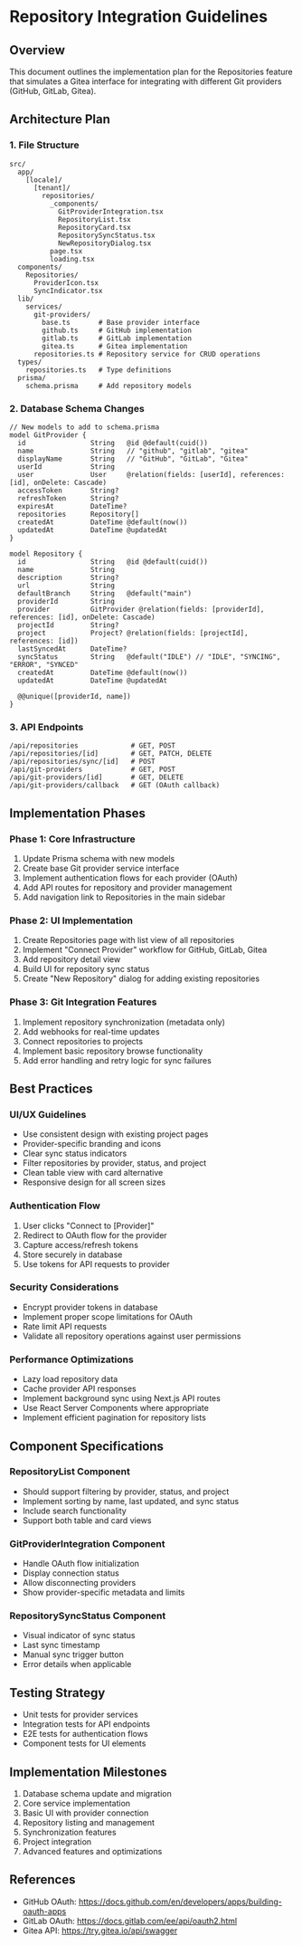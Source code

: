 # Repository Integration Guidelines

## Overview

This document outlines the implementation plan for the Repositories feature that simulates a Gitea interface for integrating with different Git providers (GitHub, GitLab, Gitea).

## Architecture Plan

### 1. File Structure

```
src/
  app/
    [locale]/
      [tenant]/
        repositories/
          _components/
            GitProviderIntegration.tsx
            RepositoryList.tsx
            RepositoryCard.tsx
            RepositorySyncStatus.tsx
            NewRepositoryDialog.tsx
          page.tsx
          loading.tsx
  components/
    Repositories/
      ProviderIcon.tsx
      SyncIndicator.tsx
  lib/
    services/
      git-providers/
        base.ts       # Base provider interface
        github.ts     # GitHub implementation
        gitlab.ts     # GitLab implementation
        gitea.ts      # Gitea implementation
      repositories.ts # Repository service for CRUD operations
  types/
    repositories.ts   # Type definitions
  prisma/
    schema.prisma     # Add repository models
```

### 2. Database Schema Changes

```prisma
// New models to add to schema.prisma
model GitProvider {
  id                String   @id @default(cuid())
  name              String   // "github", "gitlab", "gitea"
  displayName       String   // "GitHub", "GitLab", "Gitea"
  userId            String
  user              User     @relation(fields: [userId], references: [id], onDelete: Cascade)
  accessToken       String?
  refreshToken      String?
  expiresAt         DateTime?
  repositories      Repository[]
  createdAt         DateTime @default(now())
  updatedAt         DateTime @updatedAt
}

model Repository {
  id                String   @id @default(cuid())
  name              String
  description       String?
  url               String
  defaultBranch     String   @default("main")
  providerId        String
  provider          GitProvider @relation(fields: [providerId], references: [id], onDelete: Cascade)
  projectId         String?
  project           Project? @relation(fields: [projectId], references: [id])
  lastSyncedAt      DateTime?
  syncStatus        String   @default("IDLE") // "IDLE", "SYNCING", "ERROR", "SYNCED"
  createdAt         DateTime @default(now())
  updatedAt         DateTime @updatedAt

  @@unique([providerId, name])
}
```

### 3. API Endpoints

```
/api/repositories             # GET, POST
/api/repositories/[id]        # GET, PATCH, DELETE
/api/repositories/sync/[id]   # POST
/api/git-providers            # GET, POST
/api/git-providers/[id]       # GET, DELETE
/api/git-providers/callback   # GET (OAuth callback)
```

## Implementation Phases

### Phase 1: Core Infrastructure

1. Update Prisma schema with new models
2. Create base Git provider service interface
3. Implement authentication flows for each provider (OAuth)
4. Add API routes for repository and provider management
5. Add navigation link to Repositories in the main sidebar

### Phase 2: UI Implementation

1. Create Repositories page with list view of all repositories
2. Implement "Connect Provider" workflow for GitHub, GitLab, Gitea
3. Add repository detail view
4. Build UI for repository sync status
5. Create "New Repository" dialog for adding existing repositories

### Phase 3: Git Integration Features

1. Implement repository synchronization (metadata only)
2. Add webhooks for real-time updates
3. Connect repositories to projects
4. Implement basic repository browse functionality
5. Add error handling and retry logic for sync failures

## Best Practices

### UI/UX Guidelines

- Use consistent design with existing project pages
- Provider-specific branding and icons
- Clear sync status indicators
- Filter repositories by provider, status, and project
- Clean table view with card alternative
- Responsive design for all screen sizes

### Authentication Flow

1. User clicks "Connect to [Provider]"
2. Redirect to OAuth flow for the provider
3. Capture access/refresh tokens
4. Store securely in database
5. Use tokens for API requests to provider

### Security Considerations

- Encrypt provider tokens in database
- Implement proper scope limitations for OAuth
- Rate limit API requests
- Validate all repository operations against user permissions

### Performance Optimizations

- Lazy load repository data
- Cache provider API responses
- Implement background sync using Next.js API routes
- Use React Server Components where appropriate
- Implement efficient pagination for repository lists

## Component Specifications

### RepositoryList Component

- Should support filtering by provider, status, and project
- Implement sorting by name, last updated, and sync status
- Include search functionality
- Support both table and card views

### GitProviderIntegration Component

- Handle OAuth flow initialization
- Display connection status
- Allow disconnecting providers
- Show provider-specific metadata and limits

### RepositorySyncStatus Component

- Visual indicator of sync status
- Last sync timestamp
- Manual sync trigger button
- Error details when applicable

## Testing Strategy

- Unit tests for provider services
- Integration tests for API endpoints
- E2E tests for authentication flows
- Component tests for UI elements

## Implementation Milestones

1. Database schema update and migration
2. Core service implementation
3. Basic UI with provider connection
4. Repository listing and management
5. Synchronization features
6. Project integration
7. Advanced features and optimizations

## References

- GitHub OAuth: https://docs.github.com/en/developers/apps/building-oauth-apps
- GitLab OAuth: https://docs.gitlab.com/ee/api/oauth2.html
- Gitea API: https://try.gitea.io/api/swagger
